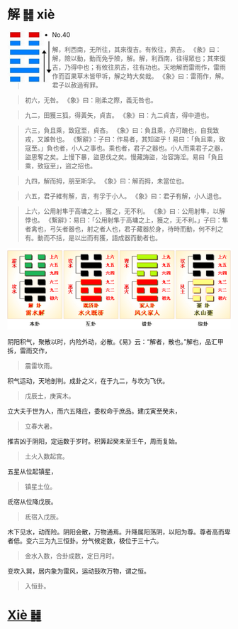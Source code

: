 # 解 ䷧ xiè

<img src="shapes/40.10.png" width="101" alt="解" align="left">

- No.40

> 解，利西南，无所往，其來復吉。有攸往，夙吉。
>《彖》曰：解，險以動，動而免乎險，解。解，利西南，往得眾也；其來復吉，乃得中也；有攸往夙吉，往有功也。天地解而雷雨作，雷雨作而百果草木皆甲坼，解之時大矣哉。
>《象》曰：雷雨作，解。君子以赦過宥罪。

> 初六，无咎。
>《象》曰：剛柔之際，義无咎也。

> 九二，田獲三狐，得黃矢，貞吉。
>《象》曰：九二貞吉，得中道也。

> 六三，負且乘，致寇至，貞吝。
>《象》曰：負且乘，亦可醜也，自我致戎，又誰咎也。
>《繫辭》：子曰：作易者，其知盜乎！易曰：「負且乘，致寇至。」負也者，小人之事也。乘也者，君子之器也。小人而乘君子之器，盜思奪之矣。上慢下暴，盜思伐之矣。慢藏誨盜，冶容誨淫。易曰「負且乘，致寇至」，盜之招也。

> 九四，解而拇，朋至斯孚。
>《象》曰：解而拇，未當位也。

> 六五，君子維有解，吉，有孚于小人。
>《象》曰：君子有解，小人退也。

> 上六，公用射隼于高墉之上，獲之，无不利。
>《象》曰：公用射隼，以解悖也。
>《繫辭》：易曰：「公用射隼于高墉之上，獲之，无不利。」子曰：隼者禽也，弓矢者器也，射之者人也，君子藏器於身，待時而動，何不利之有。動而不括，是以出而有獲，語成器而動者也。

<img src="shapes/40.11.png">

阴阳积气，聚散以时，内险外动，必散。《易》云：“解者，散也。”解也，品汇甲拆，雷雨交作，
> 震雷坎雨。

积气运动，天地剖判。成卦之义，在于九二，与坎为飞伏。
> 戊辰土，庚寅木。

立大夫于世为人，而六五降应，委权命于庶品。建戊寅至癸未，
> 立春大暑。

推吉凶于阴阳，定运数于岁时。积筭起癸未至壬午，周而复始。
> 土火入数起宫。

五星从位起镇星，
> 镇星土位。

氐宿从位降戊辰。
> 氐宿入戊辰。

木下见水，动而险。阴阳会散，万物通焉。升降属阳荡阴，以阳为尊。尊者高而卑者低。变六三为九三恒卦。分气候定数，极位于三十六。
> 金水入数，合卦成数，定日月时。

变坎入巽，居内象为雷风，运动鼓吹万物，谓之恒。
> 入恒卦。

# [Xiè ䷧](e8a7a3xie.md)
